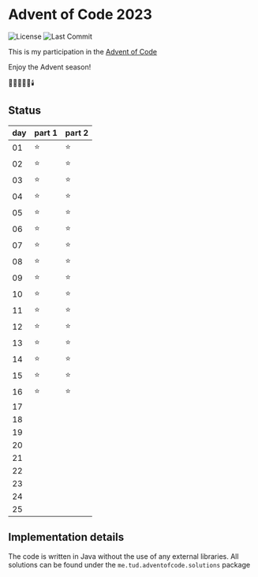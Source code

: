 # Advent of Code 2023

![License](https://img.shields.io/github/license/underscoretud/advent-of-code)
![Last Commit](https://img.shields.io/github/last-commit/underscoretud/advent-of-code)

This is my participation in the [Advent of Code](https://adventofcode.com)

Enjoy the Advent season!

🌟🎄🎅🎁🔔🕯️

## Status

| day | part 1 | part 2 |
|-----|--------|--------|
| 01  | ⭐      | ⭐      |
| 02  | ⭐      | ⭐      |
| 03  | ⭐      | ⭐      |
| 04  | ⭐      | ⭐      |
| 05  | ⭐      | ⭐      |
| 06  | ⭐      | ⭐      |
| 07  | ⭐      | ⭐      |
| 08  | ⭐      | ⭐      |
| 09  | ⭐      | ⭐      |
| 10  | ⭐      | ⭐      |
| 11  | ⭐      | ⭐      |
| 12  | ⭐      | ⭐      |
| 13  | ⭐      | ⭐      |
| 14  | ⭐      | ⭐      |
| 15  | ⭐      | ⭐      |
| 16  | ⭐      | ⭐      |
| 17  |        |        |
| 18  |        |        |
| 19  |        |        |
| 20  |        |        |
| 21  |        |        |
| 22  |        |        |
| 23  |        |        |
| 24  |        |        |
| 25  |        |        |

## Implementation details
The code is written in Java without the use of any external libraries.
All solutions can be found under the `me.tud.adventofcode.solutions` package
